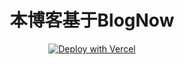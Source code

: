 <div align=center>

# 本博客基于BlogNow

[![Deploy with Vercel](https://vercel.com/button)](https://vercel.com/new/clone?repository-url=https%3A%2F%2Fgithub.com%2FFreeNowOrg%2FBlogNow&env=MONGO_URI&envDescription=MONGO_URI%3A%20Your%20MongoDB%20Atlas%20connect%20uri%20with%20username%20and%20password.%20(e.g.%20mongodb%2Bsrv%3A%2F%2Fuser%3Apassword%40yours.mongodb.net)%20%2F%20BLOGNOW_DB(optional)%3A%20Your%20blog's%20db%20name.%20(e.g.%20blog_now)&repo-name=my-blog&demo-title=BlogNow&demo-description=BlogNow%20Offical%20Demo&demo-url=https%3A%2F%2Fblog-now.vercel.app%2F&demo-image=https%3A%2F%2Fi.loli.net%2F2021%2F10%2F12%2FL38zE4oF7ITsqHO.jpg)

</div>

